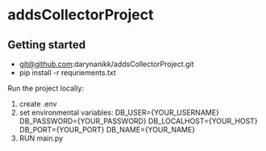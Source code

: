 # addsCollectorProject

## Getting started

- git@github.com:darynanikk/addsCollectorProject.git
- pip install -r requriements.txt

Run the project locally:
 1. create .env
 2. set environmental variables: 
    DB_USER={YOUR_USERNAME}
    DB_PASSWORD={YOUR_PASSWORD}
    DB_LOCALHOST={YOUR_HOST}
    DB_PORT={YOUR_PORT}
    DB_NAME={YOUR_NAME}
 3. RUN main.py
